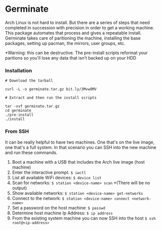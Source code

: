 # Germinate

Arch Linux is not hard to install. But there are a series of steps that need completed in succession with precision in order to get a working machine. This package automates that process and gives a repeatable install. Germinate takes care of paritioning the machine, installing the base packages, setting up pacman, the mirrors, user groups, etc. 

*Warning: this can be destructive. The pre-install scripts reformat your paritions so you'll lose any data that isn't backed up on your HDD

### Installation

```
# Download the tarball

curl -L -o germinate.tar.gz bit.ly/3MvwOMV

# Extract and then run the install scripts

tar -xvf germinate.tar.gz
cd germinate
./pre-install
./install
```

### From SSH

It can be really helpful to have two machines. One that's on the live image, one that's a full system. 
In that scenario you can SSH into the new machine and run these commands. 

1. Boot a machine with a USB that includes the Arch live image (host machine)
2. Enter the interactive prompt. `$ iwctl`
3. List all available WiFi devices: `$ device list`
4. Scan for networks: `$ station <device-name> scan` *(There will be no output)
5. Show available networks: `$ station <device-name> get-networks`
6. Connect to the network: `$ station <device-name> connect <network-name>`
7. Set a password on the host machine: `$ passwd`
8. Determine host machine Ip Address: `$ ip address` 
9. From the existing system machine you can now SSH into the host `$ ssh root@<ip-address>`
